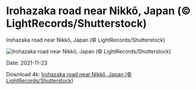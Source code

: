 # Irohazaka road near Nikkō, Japan (© LightRecords/Shutterstock)

Irohazaka road near Nikkō, Japan (© LightRecords/Shutterstock)

![Irohazaka road near Nikkō, Japan (© LightRecords/Shutterstock)](https://bing.com/th?id=OHR.IrohazakaRoad_EN-US5310275011_UHD.jpg&w=1024&h=576)

Date: 2021-11-23

Download 4k: [Irohazaka road near Nikkō, Japan (© LightRecords/Shutterstock)](https://bing.com/th?id=OHR.IrohazakaRoad_EN-US5310275011_UHD.jpg)

